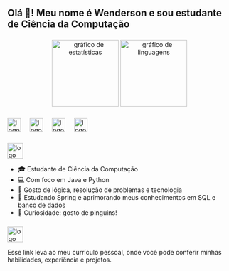 <h2 align="left">Olá 👋! Meu nome é Wenderson e sou estudante de Ciência da Computação </h2>

###

<div align="center">
  <img src="https://github-readme-stats.vercel.app/api?username=WendeNJ&hide_title=false&hide_rank=false&show_icons=true&include_all_commits=true&count_private=true&disable_animations=false&theme=dracula&locale=pt-br&hide_border=false" height="150" alt="gráfico de estatísticas"  />
  <img src="https://github-readme-stats.vercel.app/api/top-langs?username=WendeNJ&locale=pt-br&hide_title=false&layout=compact&card_width=320&langs_count=5&theme=dracula&hide_border=false" height="150" alt="gráfico de linguagens"  />
</div>

###

<div align="left">
  <img src="https://cdn.jsdelivr.net/gh/devicons/devicon/icons/java/java-original.svg" height="30" alt="logo java" />
  <img width="12" />
  <img src="https://cdn.jsdelivr.net/gh/devicons/devicon/icons/python/python-original.svg" height="30" alt="logo python" />
  <img width="12" />
  <img src="https://cdn.jsdelivr.net/gh/devicons/devicon/icons/mysql/mysql-original.svg" height="30" alt="logo mysql" />
  <img width="12" />
  <img src="https://cdn.jsdelivr.net/gh/devicons/devicon/icons/spring/spring-original.svg" height="30" alt="logo spring" />
</div>

###

<div align="left">
  <a href="https://www.linkedin.com/in/wenderson-mota-1270a52a1/" target="_blank">
    <img src="https://img.shields.io/static/v1?message=LinkedIn&logo=linkedin&label=&color=0077B5&logoColor=white&labelColor=&style=for-the-badge" height="35" alt="logo linkedin" />
  </a>

</div>


- 🎓 Estudante de Ciência da Computação
- 💻 Com foco em Java e Python
- 🧠 Gosto de lógica, resolução de problemas e tecnologia
- 🌱 Estudando Spring e aprimorando meus conhecimentos em SQL e banco de dados
- 🐧 Curiosidade: gosto de pinguins!

###
<div align="left">
  <a href="https://www.seulinkdocurriculo.com" target="_blank">
    <img src="https://img.shields.io/static/v1?message=Meu%20Curr%C3%ADculo&logo=pdf&label=&color=4A90E2&logoColor=white&labelColor=&style=for-the-badge" height="35" alt="logo currículo" />
  </a>
  <p>Esse link leva ao meu currículo pessoal, onde você pode conferir minhas habilidades, experiência e projetos.</p>
</div>
<br clear="both">

